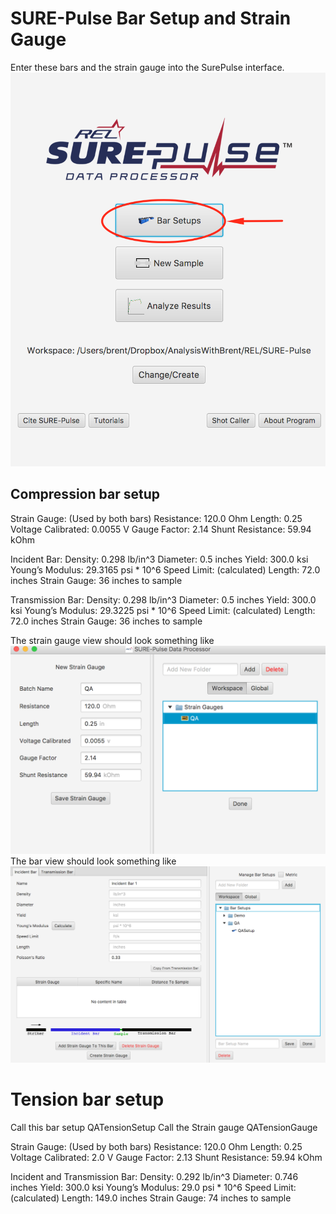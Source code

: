 # SURE-Pulse Bar Setup and Strain Gauge
Enter these bars and the strain gauge into the SurePulse interface.
![Enter Info here](images/WhereToEnterBarSetups.png)
## Compression bar setup
Strain Gauge: (Used by both bars)
Resistance: 120.0 Ohm
Length: 0.25
Voltage Calibrated: 0.0055 V
Gauge Factor: 2.14
Shunt Resistance: 59.94 kOhm

Incident Bar:
Density: 0.298 lb/in^3
Diameter: 0.5 inches
Yield: 300.0 ksi
Young’s Modulus: 29.3165 psi * 10^6
Speed Limit: (calculated)
Length: 72.0 inches
Strain Gauge: 36 inches to sample

Transmission Bar:
Density: 0.298 lb/in^3
Diameter: 0.5 inches
Yield: 300.0 ksi
Young’s Modulus: 29.3225 psi * 10^6
Speed Limit: (calculated)
Length: 72.0 inches
Strain Gauge: 36 inches to sample

The strain gauge view should look something like 
![Strain Gauge](images/StrainGaugeView.png)
The bar view should look something like 
![Bar Setup](images/IncidentBarView.png)

# Tension bar setup
Call this bar setup QATensionSetup
Call the Strain gauge QATensionGauge

Strain Gauge: (Used by both bars)
Resistance: 120.0 Ohm
Length: 0.25
Voltage Calibrated: 2.0 V
Gauge Factor: 2.13
Shunt Resistance: 59.94 kOhm

Incident and Transmission Bar:
Density: 0.292 lb/in^3
Diameter: 0.746 inches
Yield: 300.0 ksi
Young’s Modulus: 29.0 psi * 10^6
Speed Limit: (calculated)
Length: 149.0 inches
Strain Gauge: 74 inches to sample
